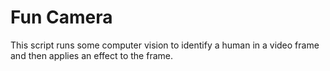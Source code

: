 # Fun Camera

This script runs some computer vision to identify a human in a video frame and then applies an effect to the frame.